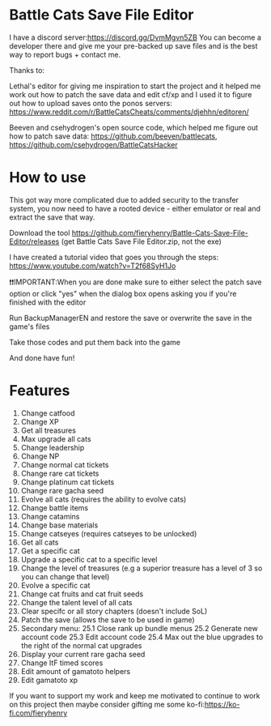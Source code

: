 # Battle Cats Save File Editor

I have a discord server:https://discord.gg/DvmMgvn5ZB You can become a developer there and give me your pre-backed up save files
and is the best way to report bugs + contact me.

Thanks to:

Lethal's editor for giving me inspiration to start the project and it helped me work out how to patch the save data and edit cf/xp and I used it to figure out how to upload saves onto the ponos servers: https://www.reddit.com/r/BattleCatsCheats/comments/djehhn/editoren/

Beeven and csehydrogen's open source code, which helped me figure out how to patch save data: https://github.com/beeven/battlecats, https://github.com/csehydrogen/BattleCatsHacker

# How to use
This got way more complicated due to added security to the transfer system, you now need to have a rooted device - either emulator or real and extract the save that way. 

Download the tool https://github.com/fieryhenry/Battle-Cats-Save-File-Editor/releases (get Battle Cats Save File Editor.zip, not the exe)

I have created a tutorial video that goes you through the steps: https://www.youtube.com/watch?v=T2f68SyH1Jo

:exclamation::exclamation:IMPORTANT:When you are done make sure to either select the patch save option or click "yes" when the dialog box opens asking you if you're finished with the editor

Run BackupManagerEN and restore the save or overwrite the save in the game's files

Take those codes and put them back into the game

And done have fun!

# Features
1. Change catfood
2. Change XP
3. Get all treasures
4. Max upgrade all cats
5. Change leadership
6. Change NP
7. Change normal cat tickets
8. Change rare cat tickets
9. Change platinum cat tickets
10. Change rare gacha seed
11. Evolve all cats (requires the ability to evolve cats)
12. Change battle items
13. Change catamins
14. Change base materials
15. Change catseyes (requires catseyes to be unlocked)
16. Get all cats
17. Get a specific cat
18. Upgrade a specific cat to a specific level
19. Change the level of treasures (e.g a superior treasure has a level of 3 so you can change that level)
20. Evolve a specific cat
21. Change cat fruits and cat fruit seeds
22. Change the talent level of all cats
23. Clear specifc or all story chapters (doesn't include SoL)
24. Patch the save (allows the save to be used in game)
25. Secondary menu:
25.1 Close rank up bundle menus
25.2 Generate new account code
25.3 Edit account code
25.4 Max out the blue upgrades to the right of the normal cat upgrades
27. Display your current rare gacha seed
28. Change ItF timed scores
29. Edit amount of gamatoto helpers
30. Edit gamatoto xp


If you want to support my work and keep me motivated to continue to work on this project then maybe consider gifting me some ko-fi:https://ko-fi.com/fieryhenry
